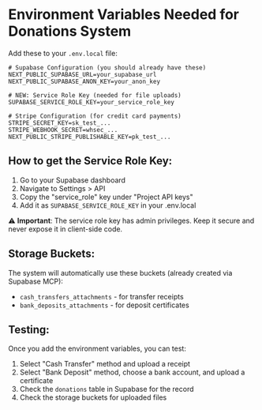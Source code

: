 # Environment Variables Needed for Donations System

Add these to your `.env.local` file:

```env
# Supabase Configuration (you should already have these)
NEXT_PUBLIC_SUPABASE_URL=your_supabase_url
NEXT_PUBLIC_SUPABASE_ANON_KEY=your_anon_key

# NEW: Service Role Key (needed for file uploads)
SUPABASE_SERVICE_ROLE_KEY=your_service_role_key

# Stripe Configuration (for credit card payments)
STRIPE_SECRET_KEY=sk_test_...
STRIPE_WEBHOOK_SECRET=whsec_...
NEXT_PUBLIC_STRIPE_PUBLISHABLE_KEY=pk_test_...
```

## How to get the Service Role Key:

1. Go to your Supabase dashboard
2. Navigate to Settings > API
3. Copy the "service_role" key under "Project API keys"
4. Add it as `SUPABASE_SERVICE_ROLE_KEY` in your .env.local

⚠️ **Important**: The service role key has admin privileges. Keep it secure and never expose it in client-side code.

## Storage Buckets:

The system will automatically use these buckets (already created via Supabase MCP):
- `cash_transfers_attachments` - for transfer receipts
- `bank_deposits_attachments` - for deposit certificates

## Testing:

Once you add the environment variables, you can test:
1. Select "Cash Transfer" method and upload a receipt
2. Select "Bank Deposit" method, choose a bank account, and upload a certificate
3. Check the `donations` table in Supabase for the record
4. Check the storage buckets for uploaded files

